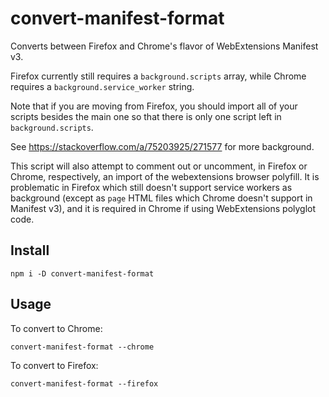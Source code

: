 # convert-manifest-format

Converts between Firefox and Chrome's flavor of WebExtensions
Manifest v3.

Firefox currently still requires a `background.scripts` array,
while Chrome requires a `background.service_worker` string.

Note that if you are moving from Firefox, you should import all
of your scripts besides the main one so that there is only one
script left in `background.scripts`.

See <https://stackoverflow.com/a/75203925/271577>
for more background.

This script will also attempt to comment out or uncomment, in
Firefox or Chrome, respectively, an import of the webextensions
browser polyfill. It is problematic in Firefox which still doesn't
support service workers as background (except as `page` HTML files
which Chrome doesn't support in Manifest v3), and it is required
in Chrome if using WebExtensions polyglot code.

## Install

```shell
npm i -D convert-manifest-format
```

## Usage

To convert to Chrome:

```shell
convert-manifest-format --chrome
```

To convert to Firefox:

```shell
convert-manifest-format --firefox
```
